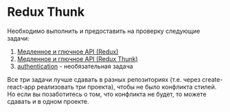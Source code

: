 Redux Thunk
===


Необходимо выполнить и предоставить на проверку следующие задачи:

1. [Медленное и глючное API (Redux)](api-redux)
1. [Медленное и глючное API (Redux Thunk)](api-thunk)
1. [authentication](authentication) - необязательная задача

Все три задачи лучше сдавать в разных репозиториях (т.е. через create-react-app реализовать три проекта), чтобы не было конфликта стилей. Но если вы позаботитесь о том, что конфликта не будет, то можете сдавать и в одном проекте.
